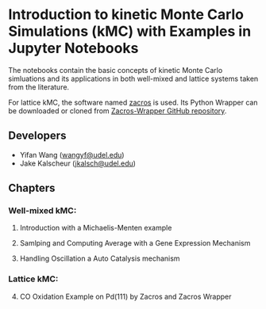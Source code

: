 # Introduction to kinetic Monte Carlo Simulations (kMC) with Examples in Jupyter Notebooks 

The notebooks contain the basic concepts of kinetic Monte Carlo simluations and its applications in both well-mixed and lattice systems taken from the literature. 

For lattice kMC, the software named [zacros](http://zacros.org/) is used. Its Python Wrapper can be downloaded or cloned from [Zacros-Wrapper GitHub repository](https://github.com/VlachosGroup/Zacros-Wrapper). 

## Developers

- Yifan Wang (wangyf@udel.edu)
- Jake Kalscheur (jkalsch@udel.edu)

## Chapters

### Well-mixed kMC:

1. Introduction with a Michaelis-Menten example

2. Samlping and Computing Average with a Gene Expression Mechanism

3. Handling Oscillation a Auto Catalysis mechanism

### Lattice kMC:

4. CO Oxidation Example on Pd(111) by Zacros and Zacros Wrapper
